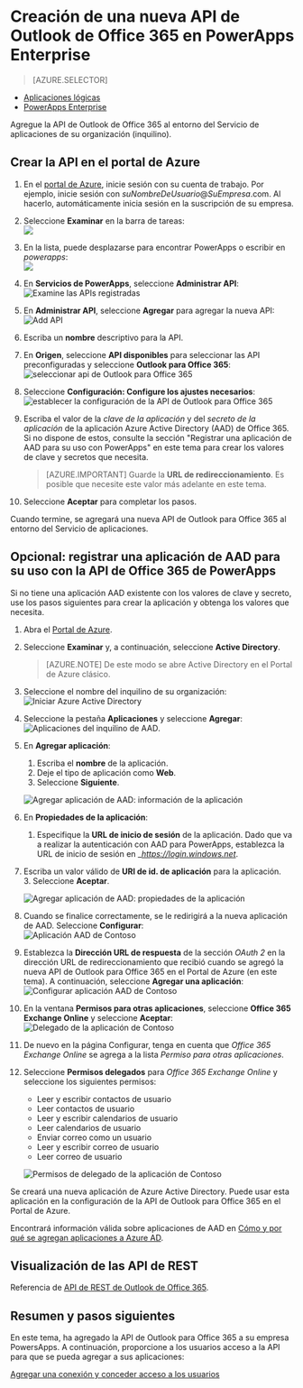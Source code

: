 <properties
	pageTitle="Agregar la API de Outlook para Office 365 a PowerApps Enterprise | Microsoft Azure"
	description="Crear o configurar una nueva API de Outlook para Office 365 en el entorno del Servicio de aplicaciones de la organización"
	services=""
    suite="powerapps"
	documentationCenter="" 
	authors="rajeshramabathiran"
	manager="dwrede"
	editor=""/>

<tags
   ms.service="powerapps"
   ms.devlang="na"
   ms.topic="article"
   ms.tgt_pltfrm="na"
   ms.workload="na" 
   ms.date="03/29/2016"
   ms.author="litran"/>

# Creación de una nueva API de Outlook de Office 365 en PowerApps Enterprise

> [AZURE.SELECTOR]
- [Aplicaciones lógicas](../articles/connectors/connectors-create-api-office365-outlook.md)
- [PowerApps Enterprise](../articles/power-apps/powerapps-create-api-office365-outlook.md)

Agregue la API de Outlook de Office 365 al entorno del Servicio de aplicaciones de su organización (inquilino).

## Crear la API en el portal de Azure

1. En el [portal de Azure](https://portal.azure.com/), inicie sesión con su cuenta de trabajo. Por ejemplo, inicie sesión con *suNombreDeUsuario*@*SuEmpresa*.com. Al hacerlo, automáticamente inicia sesión en la suscripción de su empresa.
 
2. Seleccione **Examinar** en la barra de tareas:  
![][14]

3. En la lista, puede desplazarse para encontrar PowerApps o escribir en *powerapps*:  
![][15]  

4. En **Servicios de PowerApps**, seleccione **Administrar API**:    
![Examine las APIs registradas][1]

5. En **Administrar API**, seleccione **Agregar** para agregar la nueva API:  
![Add API][2]

6. Escriba un **nombre** descriptivo para la API.
	
7. En **Origen**, seleccione **API disponibles** para seleccionar las API preconfiguradas y seleccione **Outlook para Office 365**:  
![seleccionar api de Outlook para Office 365][3]

8. Seleccione **Configuración: Configure los ajustes necesarios**:  
![establecer la configuración de la API de Outlook para Office 365][4]

9. Escriba el valor de la *clave de la aplicación* y del *secreto de la aplicación* de la aplicación Azure Active Directory (AAD) de Office 365. Si no dispone de estos, consulte la sección "Registrar una aplicación de AAD para su uso con PowerApps" en este tema para crear los valores de clave y secretos que necesita.
 
	> [AZURE.IMPORTANT] Guarde la **URL de redireccionamiento**. Es posible que necesite este valor más adelante en este tema.

10. Seleccione **Aceptar** para completar los pasos.

Cuando termine, se agregará una nueva API de Outlook para Office 365 al entorno del Servicio de aplicaciones.


## Opcional: registrar una aplicación de AAD para su uso con la API de Office 365 de PowerApps

Si no tiene una aplicación AAD existente con los valores de clave y secreto, use los pasos siguientes para crear la aplicación y obtenga los valores que necesita.

1. Abra el [Portal de Azure][5].

2. Seleccione **Examinar** y, a continuación, seleccione **Active Directory**.

	>[AZURE.NOTE] De este modo se abre Active Directory en el Portal de Azure clásico.

3. Seleccione el nombre del inquilino de su organización:  
![Iniciar Azure Active Directory][6]

4. Seleccione la pestaña **Aplicaciones** y seleccione **Agregar**:  
![Aplicaciones del inquilino de AAD][7].

5. En **Agregar aplicación**:

	1. Escriba el **nombre** de la aplicación.  
	3. Deje el tipo de aplicación como **Web**.  
	3. Seleccione **Siguiente**.  

	![Agregar aplicación de AAD: información de la aplicación][8]

6. En **Propiedades de la aplicación**:

	1. Especifique la **URL de inicio de sesión** de la aplicación. Dado que va a realizar la autenticación con AAD para PowerApps, establezca la URL de inicio de sesión en \__https://login.windows.net_.
2. Escriba un valor válido de **URI de id. de aplicación** para la aplicación.  
	3. Seleccione **Aceptar**.  

	![Agregar aplicación de AAD: propiedades de la aplicación][9]

7. Cuando se finalice correctamente, se le redirigirá a la nueva aplicación de AAD. Seleccione **Configurar**:  
![Aplicación AAD de Contoso][10]

8. Establezca la **Dirección URL de respuesta** de la sección _OAuth 2_ en la dirección URL de redireccionamiento que recibió cuando se agregó la nueva API de Outlook para Office 365 en el Portal de Azure (en este tema). A continuación, seleccione **Agregar una aplicación**:  
![Configurar aplicación AAD de Contoso][11]

9. En la ventana **Permisos para otras aplicaciones**, seleccione **Office 365 Exchange Online** y seleccione **Aceptar**:  
![Delegado de la aplicación de Contoso][12]

10. De nuevo en la página Configurar, tenga en cuenta que _Office 365 Exchange Online_ se agrega a la lista _Permiso para otras aplicaciones_.

11. Seleccione **Permisos delegados** para _Office 365 Exchange Online_ y seleccione los siguientes permisos:

	- Leer y escribir contactos de usuario
	- Leer contactos de usuario
	- Leer y escribir calendarios de usuario
	- Leer calendarios de usuario
	- Enviar correo como un usuario
	- Leer y escribir correo de usuario
	- Leer correo de usuario

	![Permisos de delegado de la aplicación de Contoso][13]

Se creará una nueva aplicación de Azure Active Directory. Puede usar esta aplicación en la configuración de la API de Outlook para Office 365 en el Portal de Azure.

Encontrará información válida sobre aplicaciones de AAD en [Cómo y por qué se agregan aplicaciones a Azure AD](../active-directory/active-directory-how-applications-are-added.md).

## Visualización de las API de REST

Referencia de [API de REST de Outlook de Office 365](../connectors/connectors-create-api-office365-outlook.md).


## Resumen y pasos siguientes
En este tema, ha agregado la API de Outlook para Office 365 a su empresa PowersApps. A continuación, proporcione a los usuarios acceso a la API para que se pueda agregar a sus aplicaciones:

[Agregar una conexión y conceder acceso a los usuarios](powerapps-manage-api-connection-user-access.md)

<!--References-->
[1]: ./media/powerapps-create-api-office365-outlook/browse-to-registered-apis.PNG
[2]: ./media/powerapps-create-api-office365-outlook/add-api.PNG
[3]: ./media/powerapps-create-api-office365-outlook/select-office365-outlook-api.PNG
[4]: ./media/powerapps-create-api-office365-outlook/configure-office365-outlook-api.PNG
[5]: https://portal.azure.com
[6]: ./media/powerapps-create-api-office365-outlook/launch-aad.PNG
[7]: ./media/powerapps-create-api-office365-outlook/aad-tenant-applications.PNG
[8]: ./media/powerapps-create-api-office365-outlook/aad-tenant-applications-add-appinfo.PNG
[9]: ./media/powerapps-create-api-office365-outlook/aad-tenant-applications-add-app-properties.PNG
[10]: ./media/powerapps-create-api-office365-outlook/contoso-aad-app.PNG
[11]: ./media/powerapps-create-api-office365-outlook/contoso-aad-app-configure.PNG
[12]: ./media/powerapps-create-api-office365-outlook/contoso-aad-app-delegate-office365-outlook.PNG
[13]: ./media/powerapps-create-api-office365-outlook/contoso-aad-app-delegate-office365-outlook-permissions.PNG
[14]: ./media/powerapps-create-api-office365-outlook/browseall.png
[15]: ./media/powerapps-create-api-office365-outlook/allresources.png

<!---HONumber=AcomDC_0330_2016-->
